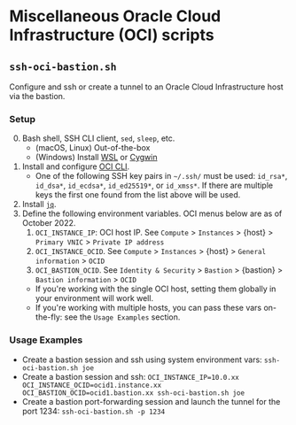 # Miscellaneous Oracle Cloud Infrastructure (OCI) scripts 

## `ssh-oci-bastion.sh` ##

Configure and ssh or create a tunnel to an Oracle Cloud Infrastructure host via the bastion.


### Setup ###

0. Bash shell, SSH CLI client, `sed`, `sleep`, etc.
    * (macOS, Linux) Out-of-the-box 
    * (Windows) Install [WSL](https://learn.microsoft.com/en-us/windows/wsl/) or [Cygwin](https://www.cygwin.com/) 
1. Install and configure [OCI CLI](https://docs.oracle.com/en-us/iaas/Content/API/SDKDocs/cliinstall.htm).
    * One of the following SSH key pairs in `~/.ssh/` must be used: `id_rsa*`, `id_dsa*`, `id_ecdsa*`, `id_ed25519*`, or
     `id_xmss*`. If there are multiple keys the first one found from the list above will be used. 
2. Install [`jq`](https://stedolan.github.io/jq/).
3. Define the following environment variables. OCI menus below are as of October 2022. 
    1. `OCI_INSTANCE_IP`: OCI host IP. See `Compute` > `Instances` > {host} > `Primary VNIC` > `Private IP address`
    2. `OCI_INSTANCE_OCID`. See `Compute` > `Instances` > {host} > `General information` > `OCID`
    3. `OCI_BASTION_OCID`. See `Identity & Security` > `Bastion` > {bastion} > `Bastion information` > `OCID`
    * If you're working with the single OCI host, setting them globally in your environment will work well.
    * If you're working with multiple hosts, you can pass these vars on-the-fly: see the `Usage Examples` section.

### Usage Examples ###

* Create a bastion session and ssh using system environment vars: `ssh-oci-bastion.sh joe`
* Create a bastion session and ssh: 
  `OCI_INSTANCE_IP=10.0.xx OCI_INSTANCE_OCID=ocid1.instance.xx OCI_BASTION_OCID=ocid1.bastion.xx ssh-oci-bastion.sh joe`
* Create a bastion port-forwarding session and launch the tunnel for the port 1234: `ssh-oci-bastion.sh -p 1234` 

